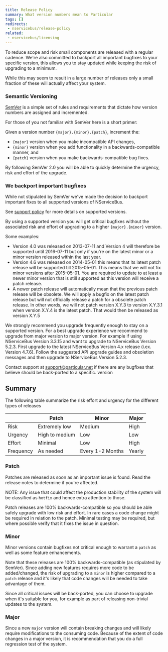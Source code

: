 ```yaml
---
title: Release Policy
summary: What version numbers mean to Particular
tags: []
redirects:
 - nservicebus/release-policy
related:
 - nservicebus/licensing
---
```


To reduce scope and risk small components are released with a regular cadence. We're also committed to backport all important bugfixes to your specific version, this allows you to stay updated while keeping the risk of upgrading to a minimum.

While this may seem to result in a large number of releases only a small fraction of these will actually affect your system.


### Semantic Versioning

[SemVer](http://semver.org/) is a simple set of rules and requirements that dictate how version numbers are assigned and incremented.

For those of you not familiar with SemVer here is a short primer:

Given a version number `{major}.{minor}.{patch}`, increment the:

 * `{major}` version when you make incompatible API changes,
 * `{minor}` version when you add functionality in a backwards-compatible manner, and
 * `{patch}` version when you make backwards-compatible bug fixes.

By following SemVer 2.0 you will be able to quickly determine the urgency, risk and effort of the upgrade.


### We backport important bugfixes

While not stipulated by SemVer we've made the decision to backport important fixes to all supported versions of NServiceBus.

See [support policy](/nservicebus/upgrades/support-policy.md) for more details on supported versions.

By using a supported version you will get critical bugfixes without the associated risk and effort of upgrading to a higher `{major}.{minor}` version.

Some examples:

 - Version 4.0 was released on 2013-07-11 and Version 4 will therefore be supported until 2016-07-11 but only if you're on the latest minor or a minor version released within the last year.
 - Version 4.6 was released on 2014-05-01 this means that its latest patch release will be supported till 2015-05-01. This means that we will not fix minor versions after 2015-05-01. You are required to update to at least a newer minor version that is still supported as this version will receive a patch release.
 - A newer patch release will automatically mean that the previous patch release will be obsolete. We will apply a bugfix on the latest patch release but will not officially release a patch for a obsolete patch release. In other words, we will not patch version X.Y.3 to version X.Y.3.1 when version X.Y.4 is the latest patch. That would then be released as version X.Y.5

We strongly recommend you upgrade frequently enough to stay on a supported version. For a best upgrade experience we recommend to upgrade from major version to major version. For example if using NServiceBus Version 3.3.15 and want to upgrade to NServiceBus Version 5.2.3. First upgrade to the latest NServiceBus Version 4.x release (i.ex. Version 4.7.6). Follow the suggested API upgrade guides and obsoletion messages and then upgrade to NServiceBus Version 5.2.3.

Contact support at [support@particular.net](mailto:support@particular.net) if there are any bugfixes that believe should be back-ported to a specific. version 


## Summary

The following table summarize the risk effort and urgency for the different types of releases

|  | Patch | Minor | Major |
|---------|----------------|--------|-------|
| Risk | Extremely low | Medium | High |
| Urgency | High to medium | Low | Low |
| Effort | Minimal | Low | High |
| Frequency | As needed | Every 1-2 Months | Yearly |


### Patch

Patches are released as soon as an important issue is found. Read the release notes to determine if you're affected.

NOTE: Any issue that could affect the production stability of the system will be classified as `hotfix` and hence extra attention to those.

Patch releases are 100% backwards-compatible so you should be able safely upgrade with low risk and effort. In rare cases a code change might be required in relation to the patch. Minimal testing may be required, but where possible verify that it fixes the issue in question.


### Minor

Minor versions contain bugfixes not critical enough to warrant a `patch` as well as some feature enhancements.

Note that these releases are 100% backwards-compatible (as stipulated by SemVer). Since adding new features requires more code to be added/changed, the risk of upgrading to a `minor` is higher compared to a `patch` release and it's likely that code changes will be needed to take advantage of them.

Since all critical issues will be back-ported, you can choose to upgrade when it's suitable for you, for example as part of releasing non-trivial updates to the system.


### Major

Since a new `major` version will contain breaking changes and will likely require modifications to the consuming code. Because of the extent of code changes in a major version, it is recommendation that you do a full regression test of the system.